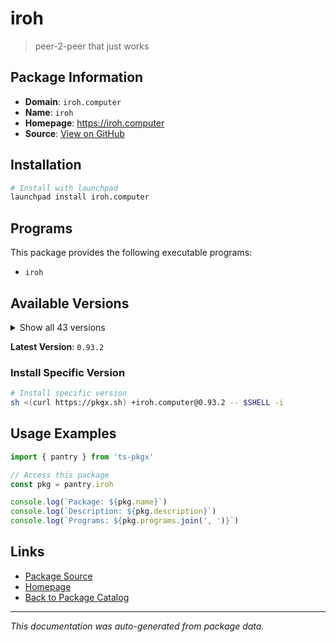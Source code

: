 # iroh

> peer-2-peer that just works

## Package Information

- **Domain**: `iroh.computer`
- **Name**: `iroh`
- **Homepage**: https://iroh.computer
- **Source**: [View on GitHub](https://github.com/pkgxdev/pantry/tree/main/projects/iroh.computer/package.yml)

## Installation

```bash
# Install with launchpad
launchpad install iroh.computer
```

## Programs

This package provides the following executable programs:

- `iroh`

## Available Versions

<details>
<summary>Show all 43 versions</summary>

- `0.93.2`, `0.93.1`, `0.93.0`, `0.92.0`, `0.91.2`
- `0.91.1`, `0.91.0`, `0.90.0`, `0.35.0`, `0.34.1`
- `0.34.0`, `0.33.0`, `0.32.1`, `0.32.0`, `0.31.0`
- `0.30.0`, `0.29.0`, `0.28.1`, `0.28.0`, `0.27.0`
- `0.26.0`, `0.25.0`, `0.24.0`, `0.23.0`, `0.22.0`
- `0.21.0`, `0.20.0`, `0.19.0`, `0.18.0`, `0.17.0`
- `0.16.2`, `0.16.0`, `0.15.0`, `0.14.0`, `0.13.0`
- `0.12.0`, `0.11.0`, `0.10.0`, `0.9.0`, `0.8.0`
- `0.7.0`, `0.6.0`, `0.4.1`

</details>

**Latest Version**: `0.93.2`

### Install Specific Version

```bash
# Install specific version
sh <(curl https://pkgx.sh) +iroh.computer@0.93.2 -- $SHELL -i
```

## Usage Examples

```typescript
import { pantry } from 'ts-pkgx'

// Access this package
const pkg = pantry.iroh

console.log(`Package: ${pkg.name}`)
console.log(`Description: ${pkg.description}`)
console.log(`Programs: ${pkg.programs.join(', ')}`)
```

## Links

- [Package Source](https://github.com/pkgxdev/pantry/tree/main/projects/iroh.computer/package.yml)
- [Homepage](https://iroh.computer)
- [Back to Package Catalog](../../package-catalog.md)

---

*This documentation was auto-generated from package data.*
